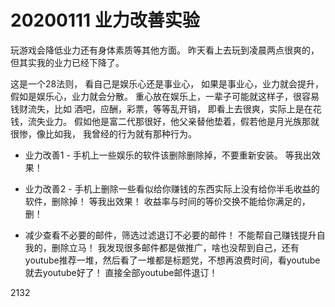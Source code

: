 

# 20200111 业力改善实验

玩游戏会降低业力还有身体素质等其他方面。 昨天看上去玩到凌晨两点很爽的，但其实我的业力已经下降了。 

这是一个28法则， 看自己是娱乐心还是事业心， 如果是事业心，业力就会提升，假如是娱乐心，业力就会分散。   重心放在娱乐上，一辈子可能就这样子，很容易钱财流失，比如 酒吧，应酬，彩票，等等乱开销， 即看上去很爽，实际上是在花钱，流失业力。 假如他是富二代那很好，他父亲替他垫着，假若他是月光族那就很惨，像比如我， 我曾经的行为就有那种行为。

- 业力改善1 - 手机上一些娱乐的软件该删除删除掉，不要重新安装。  等我出效果！

- 业力改善2 - 手机上删除一些看似给你赚钱的东西实际上没有给你半毛收益的软件，删除掉！ 等我出效果！  收益率与时间的等价交换不能给你满足的，删！

- 减少查看不必要的邮件，筛选过滤退订不必要的邮件！ 不能帮自己赚钱提升自我的，删除立马！  我发现很多邮件都是做推广，啥也没帮到自己，还有youtube推荐一堆，然后看了一堆都是标题党，不想再浪费时间，看youtube就去youtube好了！ 直接全部youtube邮件退订！





 2132
